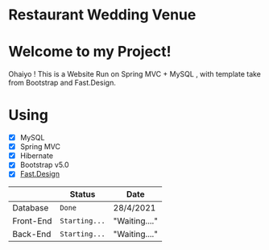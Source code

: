 # Restaurant Wedding Venue
# Welcome to my Project!

Ohaiyo ! This is a Website Run on Spring MVC + MySQL ,
 with template take from Bootstrap and Fast.Design.


# Using 

 - [x] MySQL
 - [x] Spring MVC
 - [x] Hibernate
 - [x] Bootstrap v5.0
 - [x] [Fast.Design](Fast.design)

|                |Status                         |              Date           |
|----------------|-------------------------------|-----------------------------|
|Database        |`Done`                         | 28/4/2021                   |
|Front-End       |`Starting...`                  |"Waiting...."            |
|Back-End        |`Starting...`				     |"Waiting...."
